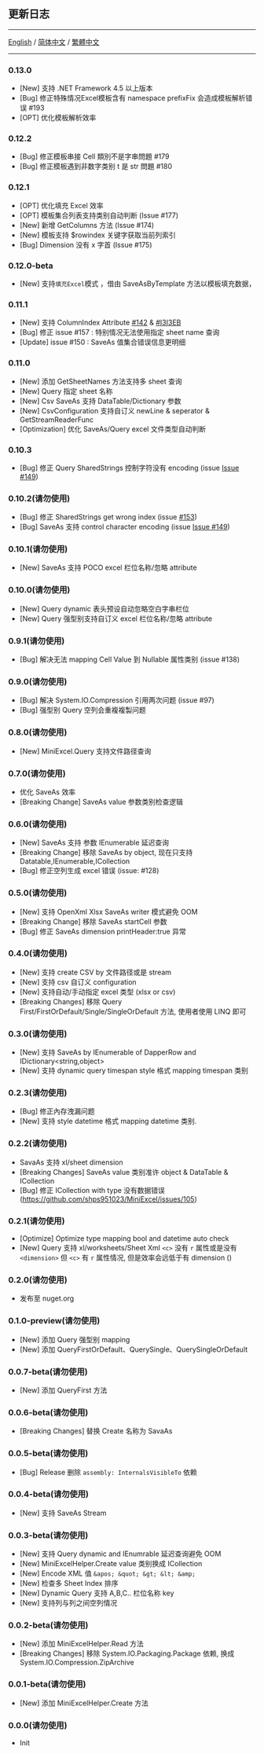 
## 更新日志

---

[English](README.md) / [简体中文](README.zh-CN.md) / [繁體中文](README.zh-Hant.md) 

---

### 0.13.0
- [New] 支持 .NET Framework 4.5 以上版本
- [Bug] 修正特殊情况Excel模板含有 namespace prefixFix 会造成模板解析错误 #193
- [OPT] 优化模板解析效率

### 0.12.2
- [Bug] 修正模板串接 Cell 類別不是字串問題 #179
- [Bug] 修正模板遇到非数字类别 t 是 str 問題 #180

### 0.12.1
- [OPT] 优化填充 Excel 效率
- [OPT] 模板集合列表支持类别自动判断 (Issue #177)
- [New] 新增 GetColumns 方法 (Issue #174)
- [New] 模板支持 $rowindex 关键字获取当前列索引
- [Bug] Dimension 没有 x 字首 (Issue #175)


### 0.12.0-beta
- [New] 支持`填充Excel`模式 ，借由 SaveAsByTemplate 方法以模板填充数据，

### 0.11.1
- [New] 支持 ColumnIndex Attribute [#142](https://github.com/shps951023/MiniExcel/issues/142) & [#I3I3EB](https://gitee.com/dotnetchina/MiniExcel/issues/I3I3EB)
- [Bug] 修正 issue #157 : 特别情况无法使用指定 sheet name 查询
- [Update] issue #150 : SaveAs 值集合错误信息更明细

### 0.11.0
- [New] 添加 GetSheetNames 方法支持多 sheet 查询
- [New] Query 指定 sheet 名称
- [New] Csv SaveAs 支持 DataTable/Dictionary 参数
- [New] CsvConfiguration 支持自订义 newLine & seperator & GetStreamReaderFunc
- [Optimization] 优化 SaveAs/Query excel 文件类型自动判断

### 0.10.3 
- [Bug] 修正 Query SharedStrings 控制字符没有 encoding (issue [Issue #149](https://github.com/shps951023/MiniExcel/issues/149))

### 0.10.2(请勿使用) 
- [Bug] 修正 SharedStrings get wrong index (issue [#153](https://github.com/shps951023/MiniExcel/issues/153))
- [Bug] SaveAs 支持 control character encoding (issue [Issue #149](https://github.com/shps951023/MiniExcel/issues/149))

### 0.10.1(请勿使用) 
- [New] SaveAs 支持 POCO excel 栏位名称/忽略 attribute

### 0.10.0(请勿使用) 
- [New] Query dynamic 表头预设自动忽略空白字串栏位
- [New] Query 强型别支持自订义 excel 栏位名称/忽略 attribute

### 0.9.1(请勿使用) 
- [Bug] 解决无法 mapping Cell Value 到 Nullable 属性类别 (issue #138)

### 0.9.0(请勿使用)
- [Bug] 解决 System.IO.Compression 引用两次问题  (issue #97)
- [Bug] 强型别 Query 空列会重複複製问题

### 0.8.0(请勿使用)
- [New] MiniExcel.Query 支持文件路径查询

### 0.7.0(请勿使用)
- 优化 SaveAs 效率
- [Breaking Change] SaveAs value 参数类别检查逻辑

### 0.6.0(请勿使用)
- [New] SaveAs 支持 参数 IEnumerable 延迟查询
- [Breaking Change] 移除 SaveAs by object, 现在只支持 Datatable,IEnumerable<T>,ICollection<T>
- [Bug] 修正空列生成 excel 错误 (issue: #128)

### 0.5.0(请勿使用)
- [New] 支持 OpenXml Xlsx SaveAs writer 模式避免 OOM
- [Breaking Change] 移除 SaveAs startCell 参数
- [Bug] 修正 SaveAs dimension printHeader:true 异常

### 0.4.0(请勿使用)
- [New] 支持 create CSV by 文件路径或是 stream 
- [New] 支持 csv 自订义 configuration 
- [New] 支持自动/手动指定 excel 类型 (xlsx or csv)
- [Breaking Changes] 移除 Query First/FirstOrDefault/Single/SingleOrDefault 方法, 使用者使用 LINQ 即可

### 0.3.0(请勿使用)
- [New] 支持 SaveAs by IEnumerable of DapperRow and IDictionary<string,object>
- [New] 支持 dynamic query timespan style 格式 mapping timespan 类别

### 0.2.3(请勿使用)
- [Bug] 修正內存洩漏问题
- [New] 支持 style datetime 格式 mapping datetime 类别.

### 0.2.2(请勿使用)
- SavaAs 支持 xl/sheet dimension
- [Breaking Changes] SaveAs value 类别准许 object & DataTable & ICollection
- [Bug] 修正 ICollection with type 没有数据错误 (https://github.com/shps951023/MiniExcel/issues/105)

### 0.2.1(请勿使用)  
- [Optimize] Optimize type mapping bool and datetime auto check
- [New] Query 支持 xl/worksheets/Sheet Xml `<c>` 没有 `r` 属性或是没有 `<dimension>` 但 `<c>` 有 `r` 属性情况, 但是效率会远低于有 dimension ([](https://github.com/shps951023/MiniExcel/issues/2))

### 0.2.0(请勿使用)  
- 发布至 nuget.org

### 0.1.0-preview(请勿使用) 
- [New] 添加 Query 强型别 mapping
- [New] 添加 QueryFirstOrDefault、QuerySingle、QuerySingleOrDefault

### 0.0.7-beta(请勿使用) 
- [New] 添加 QueryFirst 方法

### 0.0.6-beta(请勿使用) 
- [Breaking Changes] 替换 Create 名称为 SavaAs

### 0.0.5-beta(请勿使用) 
- [Bug] Release 删除 `assembly: InternalsVisibleTo` 依赖

### 0.0.4-beta(请勿使用) 
- [New] 支持 SaveAs Stream

### 0.0.3-beta(请勿使用) 
- [New] 支持 Query dynamic and IEnumrable 延迟查询避免 OOM
- [New] MiniExcelHelper.Create value 类别换成 ICollection
- [New] Encode XML 值 `&apos; &quot; &gt; &lt; &amp;`
- [New] 检查多 Sheet Index 排序
- [New] Dynamic Query 支持 A,B,C.. 栏位名称 key
- [New] 支持列与列之间空列情况

### 0.0.2-beta(请勿使用) 
- [New] 添加 MiniExcelHelper.Read 方法
- [Breaking Changes] 移除 System.IO.Packaging.Package 依赖, 换成 System.IO.Compression.ZipArchive

### 0.0.1-beta(请勿使用) 
- [New] 添加 MiniExcelHelper.Create 方法

### 0.0.0(请勿使用) 
- Init